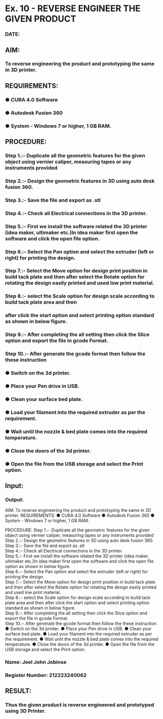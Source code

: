 # Ex. 10 - REVERSE ENGINEER THE GIVEN PRODUCT

### DATE: 

## AIM: 
### To reverse engineering the product and prototyping the same in 3D printer.

## REQUIREMENTS:
### ●	CURA 4.0 Software
### ●	 Autodesk Fusion 360
### ●	 System - Windows 7 or higher, 1 GB RAM.

## PROCEDURE:
### Step 1.:- Duplicate all the geometric features for the given object using vernier caliper, measuring tapes or any instruments provided
### Step 2.:- Design the geometric features in 3D using auto desk fusion 360.
### Step 3.:- Save the file and export as .stl
### Step 4.:- Check all Electrical connections in the 3D printer.
### Step 5.:- First we install the software related the 3D printer (idea maker, ultimaker etc.)In idea maker first open the software and click the open file option.
### Step 6.:- Select the Pan option and select the extruder (left or right) for printing the design.
### Step 7.:- Select the Move option for design print position in build tack plate and then after select the Rotate option for rotating the design easily printed and used low print material.
### Step 8.:- select the Scale option for design scale according to build tack plate area and then
### after click the start option and select printing option standard as shown in below figure.
### Step 9.:- After completing the all setting then click the Slice option and export the file in gcode Format.
### Step 10.:- After generate the gcode format then follow the these instruction 
  ###   ●	Switch on the 3d printer.
  ###   ●	Place your Pen drive in USB.
  ###   ●	Clean your surface bed plate.
  ###   ●	Load your filament into the required extruder as per the requirement.
  ###   ●	Wait until the nozzle & bed plate comes into the required temperature.
  ###   ●	Close the doors of the 3d printer.
  ###   ●	Open the file from the USB storage and select the Print option.

## Input:

### Output:
AIM: To reverse engineering the product and prototyping the same in 3D printer.
REQUIREMENTS:
●	CURA 4.0 Software ● Autodesk Fusion 360 ● System - Windows 7 or higher, 1 GB RAM.

PROCEDURE:
Step 1.:- Duplicate all the geometric features for the given object using vernier caliper, measuring tapes or any instruments provided
<br/>
Step 2.:- Design the geometric features in 3D using auto desk fusion 360. Step 3.:- Save the file and export as .stl
<br/>
Step 4.:- Check all Electrical connections in the 3D printer.
<br/>
Step 5.:- First we install the software related the 3D printer (idea maker, ultimaker etc.)In idea maker first open the software and click the open file option as shown in below figure.
<br/>
Step 6.:- Select the Pan option and select the extruder (left or right) for printing the design.
<br/>
Step 7.:- Select the Move option for design print position in build tack plate and then after select the Rotate option for rotating the design easily printed and used low print material.
<br/>
Step 8.:- select the Scale option for design scale according to build tack plate area and then after click the start option and select printing option standard as shown in below figure.
<br/>
Step 9.:- After completing the all setting then click the Slice option and export the file in gcode Format.
<br/>
Step 10.:- After generate the gcode format then follow the these instruction
●	Switch on the 3d printer.
●	Place your Pen drive in USB.
●	Clean your surface bed plate.
●	Load your filament into the required extruder as per the requirement.
●	Wait until the nozzle & bed plate comes into the required temperature.
●	Close the doors of the 3d printer.
●	Open the file from the USB storage and select the Print option.
<br/>

### Name: Joel John Jobinse
### Register Number: 212223240062

## RESULT:
###   Thus the given product is reverse engineered and prototyped using 3D Printer.
